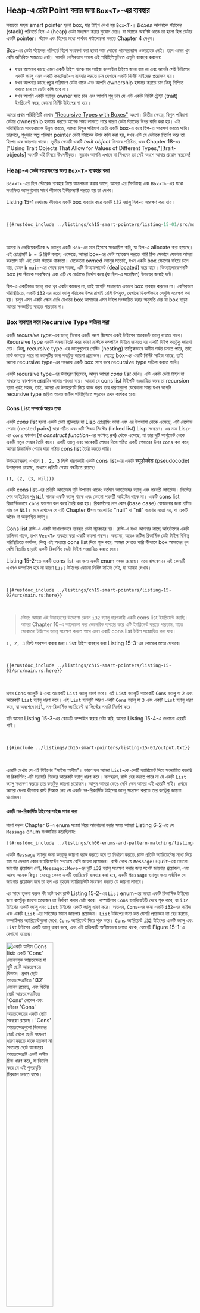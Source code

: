 ## Heap-এ ডেটা Point করার জন্য `Box<T>`-এর ব্যবহার

সবচেয়ে সহজ smart pointer হলো box, যার টাইপ লেখা হয় `Box<T>`। _Boxes_ আপনাকে স্ট্যাকের (stack) পরিবর্তে হিপ-এ (heap) ডেটা সংরক্ষণ করার সুযোগ দেয়। যা স্ট্যাকে অবশিষ্ট থাকে তা হলো হিপ ডেটার একটি pointer। স্ট্যাক এবং হিপের মধ্যে পার্থক্য পর্যালোচনা করতে Chapter 4 দেখুন।

Box-এর ডেটা স্ট্যাকের পরিবর্তে হিপে সংরক্ষণ করা ছাড়া আর কোনো পারফরম্যান্স ওভারহেড নেই। তবে এদের খুব বেশি অতিরিক্ত ক্ষমতাও নেই। আপনি বেশিরভাগ সময়ে এই পরিস্থিতিগুলিতে এগুলি ব্যবহার করবেন:

-   যখন আপনার কাছে এমন একটি টাইপ থাকে যার সাইজ কম্পাইল টাইমে জানা যায় না এবং আপনি সেই টাইপের একটি ভ্যালু এমন একটি কনটেক্সট-এ ব্যবহার করতে চান যেখানে একটি নির্দিষ্ট সাইজের প্রয়োজন হয়।
-   যখন আপনার কাছে প্রচুর পরিমাণে ডেটা থাকে এবং আপনি ownership হস্তান্তর করতে চান কিন্তু নিশ্চিত করতে চান যে ডেটা কপি হবে না।
-   যখন আপনি একটি ভ্যালুর owner হতে চান এবং আপনি শুধু চান যে এটি একটি নির্দিষ্ট ট্রেইট (trait) ইমপ্লিমেন্ট করে, কোনো নির্দিষ্ট টাইপের না হয়ে।

আমরা প্রথম পরিস্থিতিটি দেখাব ["Recursive Types with Boxes"](#enabling-recursive-types-with-boxes) অংশে। দ্বিতীয় ক্ষেত্রে, বিপুল পরিমাণ ডেটার ownership হস্তান্তর করতে অনেক সময় লাগতে পারে কারণ ডেটা স্ট্যাকের উপর কপি করা হয়। এই পরিস্থিতিতে পারফরম্যান্স উন্নত করতে, আমরা বিপুল পরিমাণ ডেটা একটি box-এ করে হিপ-এ সংরক্ষণ করতে পারি। তারপরে, শুধুমাত্র অল্প পরিমাণ pointer ডেটা স্ট্যাকের উপর কপি করা হয়, যখন এটি যে ডেটাকে নির্দেশ করে তা হিপের এক জায়গায় থাকে। তৃতীয় ক্ষেত্রটি একটি _trait object_ হিসাবে পরিচিত, এবং Chapter 18-এর ["Using Trait Objects That Allow for Values of Different Types,"][trait-objects] অংশটি এই বিষয়ে উৎসর্গীকৃত। সুতরাং আপনি এখানে যা শিখবেন তা সেই অংশে আবার প্রয়োগ করবেন!

### Heap-এ ডেটা সংরক্ষণের জন্য `Box<T>` ব্যবহার করা

`Box<T>`-এর হিপ স্টোরেজ ব্যবহার নিয়ে আলোচনা করার আগে, আমরা এর সিনট্যাক্স এবং `Box<T>`-এর মধ্যে সংরক্ষিত ভ্যালুগুলোর সাথে কীভাবে ইন্টারঅ্যাক্ট করতে হয় তা দেখব।

Listing 15-1 দেখাচ্ছে কীভাবে একটি box ব্যবহার করে একটি `i32` ভ্যালু হিপ-এ সংরক্ষণ করা যায়।

<Listing number="15-1" file-name="src/main.rs" caption="একটি box ব্যবহার করে হিপ-এ `i32` ভ্যালু সংরক্ষণ করা">

```rust
{{#rustdoc_include ../listings/ch15-smart-pointers/listing-15-01/src/main.rs}}
```

</Listing>

আমরা `b` ভেরিয়েবলটিকে `5` ভ্যালুর একটি `Box`-এর মান হিসাবে সংজ্ঞায়িত করি, যা হিপ-এ allocate করা হয়েছে। এই প্রোগ্রামটি `b = 5` প্রিন্ট করবে; এক্ষেত্রে, আমরা box-এর ডেটা অ্যাক্সেস করতে পারি ঠিক সেভাবে যেভাবে আমরা করতাম যদি এই ডেটা স্ট্যাকে থাকতো। যেকোনো owned ভ্যালুর মতোই, যখন একটি box স্কোপের বাইরে চলে যায়, যেমন `b` `main`-এর শেষে চলে যাচ্ছে, এটি ডিঅ্যালোকেট (deallocated) হয়ে যাবে। ডিঅ্যালোকেশনটি box (যা স্ট্যাকে সংরক্ষিত) এবং এটি যে ডেটাকে নির্দেশ করে (যা হিপ-এ সংরক্ষিত) উভয়ের জন্যই ঘটে।

হিপ-এ একটিমাত্র ভ্যালু রাখা খুব একটা কাজের না, তাই আপনি সাধারণত এভাবে box ব্যবহার করবেন না। বেশিরভাগ পরিস্থিতিতে, একটি `i32` এর মতো ভ্যালু স্ট্যাকের উপর রাখাই বেশি উপযুক্ত, যেখানে ডিফল্টভাবে সেগুলি সংরক্ষণ করা হয়। চলুন এমন একটি ক্ষেত্র দেখি যেখানে box আমাদের এমন টাইপ সংজ্ঞায়িত করার অনুমতি দেয় যা box ছাড়া আমরা সংজ্ঞায়িত করতে পারতাম না।

### Box ব্যবহার করে Recursive Type সক্রিয় করা

একটি _recursive type_-এর ভ্যালু নিজের একটি অংশ হিসেবে একই টাইপের আরেকটি ভ্যালু রাখতে পারে। Recursive type একটি সমস্যা তৈরি করে কারণ রাস্টকে কম্পাইল টাইমে জানতে হয় একটি টাইপ কতটুকু জায়গা নেয়। কিন্তু, recursive type-এর ভ্যালুগুলোর নেস্টিং (nesting) তাত্ত্বিকভাবে অসীম পর্যন্ত চলতে পারে, তাই রাস্ট জানতে পারে না ভ্যালুটির জন্য কতটুকু জায়গা প্রয়োজন। যেহেতু box-এর একটি নির্দিষ্ট সাইজ আছে, তাই আমরা recursive type-এর সংজ্ঞায় একটি box যোগ করে recursive type সক্রিয় করতে পারি।

একটি recursive type-এর উদাহরণ হিসেবে, আসুন আমরা _cons list_ দেখি। এটি একটি ডেটা টাইপ যা সাধারণত ফাংশনাল প্রোগ্রামিং ভাষায় পাওয়া যায়। আমরা যে cons list টাইপটি সংজ্ঞায়িত করব তা recursion ছাড়া খুবই সহজ; তাই, আমরা যে উদাহরণটি নিয়ে কাজ করব তার ধারণাগুলো যেকোনো সময় যখন আপনি recursive type জড়িত আরও জটিল পরিস্থিতিতে পড়বেন তখন কার্যকর হবে।

#### Cons List সম্পর্কে আরও তথ্য

একটি _cons list_ হলো একটি ডেটা স্ট্রাকচার যা Lisp প্রোগ্রামিং ভাষা এবং এর উপভাষা থেকে এসেছে, এটি নেস্টেড পেয়ার (nested pairs) দ্বারা গঠিত এবং এটি লিঙ্কড লিস্টের (linked list) Lisp সংস্করণ। এর নাম Lisp-এর `cons` ফাংশন (যা _construct function_-এর সংক্ষিপ্ত রূপ) থেকে এসেছে, যা তার দুটি আর্গুমেন্ট থেকে একটি নতুন পেয়ার তৈরি করে। একটি ভ্যালু এবং আরেকটি পেয়ার নিয়ে গঠিত একটি পেয়ারের উপর `cons` কল করে, আমরা রিকার্সিভ পেয়ার দ্বারা গঠিত cons list তৈরি করতে পারি।

উদাহরণস্বরূপ, এখানে `1, 2, 3` লিস্ট ধারণকারী একটি cons list-এর একটি स्यूडोकोड (pseudocode) উপস্থাপনা রয়েছে, যেখানে প্রতিটি পেয়ার বন্ধনীতে রয়েছে:

```text
(1, (2, (3, Nil)))
```

একটি cons list-এর প্রতিটি আইটেমে দুটি উপাদান থাকে: বর্তমান আইটেমের ভ্যালু এবং পরবর্তী আইটেম। লিস্টের শেষ আইটেমে শুধু `Nil` নামক একটি ভ্যালু থাকে এবং কোনো পরবর্তী আইটেম থাকে না। একটি cons list রিকার্সিভভাবে `cons` ফাংশন কল করে তৈরি করা হয়। রিকার্সনের বেস কেস (base case) বোঝানোর জন্য প্রমিত নাম হল `Nil`। মনে রাখবেন যে এটি Chapter 6-এ আলোচিত "null" বা "nil" ধারণার মতো নয়, যা একটি অবৈধ বা অনুপস্থিত ভ্যালু।

Cons list রাস্ট-এ একটি সাধারণভাবে ব্যবহৃত ডেটা স্ট্রাকচার নয়। রাস্ট-এ যখন আপনার কাছে আইটেমের একটি তালিকা থাকে, তখন `Vec<T>` ব্যবহার করা একটি ভালো পছন্দ। অন্যান্য, আরও জটিল রিকার্সিভ ডেটা টাইপ বিভিন্ন পরিস্থিতিতে কার্যকর, কিন্তু এই অধ্যায়ে cons list দিয়ে শুরু করে, আমরা দেখতে পারি কীভাবে box আমাদের খুব বেশি বিভ্রান্তি ছাড়াই একটি রিকার্সিভ ডেটা টাইপ সংজ্ঞায়িত করতে দেয়।

Listing 15-2-তে একটি cons list-এর জন্য একটি enum সংজ্ঞা রয়েছে। মনে রাখবেন যে এই কোডটি এখনও কম্পাইল হবে না কারণ `List` টাইপের কোনো নির্দিষ্ট সাইজ নেই, যা আমরা দেখাব।

<Listing number="15-2" file-name="src/main.rs" caption="`i32` মানের একটি cons list ডেটা স্ট্রাকচার উপস্থাপনের জন্য একটি enum সংজ্ঞায়িত করার প্রথম প্রচেষ্টা">

```rust,ignore,does_not_compile
{{#rustdoc_include ../listings/ch15-smart-pointers/listing-15-02/src/main.rs:here}}
```

</Listing>

> দ্রষ্টব্য: আমরা এই উদাহরণের উদ্দেশ্যে কেবল `i32` ভ্যালু ধারণকারী একটি cons list ইমপ্লিমেন্ট করছি। আমরা Chapter 10-এ আলোচনা করা জেনেরিক ব্যবহার করে এটি ইমপ্লিমেন্ট করতে পারতাম, যাতে যেকোনো টাইপের ভ্যালু সংরক্ষণ করতে পারে এমন একটি cons list টাইপ সংজ্ঞায়িত করা যায়।

`1, 2, 3` লিস্ট সংরক্ষণ করার জন্য `List` টাইপ ব্যবহার করা Listing 15-3-এর কোডের মতো দেখাবে।

<Listing number="15-3" file-name="src/main.rs" caption="`1, 2, 3` লিস্ট সংরক্ষণ করতে `List` enum ব্যবহার করা">

```rust,ignore,does_not_compile
{{#rustdoc_include ../listings/ch15-smart-pointers/listing-15-03/src/main.rs:here}}
```

</Listing>

প্রথম `Cons` ভ্যালুটি `1` এবং আরেকটি `List` ভ্যালু ধারণ করে। এই `List` ভ্যালুটি আরেকটি `Cons` ভ্যালু যা `2` এবং আরেকটি `List` ভ্যালু ধারণ করে। এই `List` ভ্যালুটি আরও একটি `Cons` ভ্যালু যা `3` এবং একটি `List` ভ্যালু ধারণ করে, যা অবশেষে `Nil`, নন-রিকার্সিভ ভ্যারিয়েন্ট যা লিস্টের সমাপ্তি নির্দেশ করে।

যদি আমরা Listing 15-3-এর কোডটি কম্পাইল করার চেষ্টা করি, আমরা Listing 15-4-এ দেখানো এররটি পাই।

<Listing number="15-4" caption="একটি রিকার্সিভ enum সংজ্ঞায়িত করার চেষ্টা করার সময় আমরা যে এররটি পাই">

```console
{{#include ../listings/ch15-smart-pointers/listing-15-03/output.txt}}
```

</Listing>

এররটি দেখায় যে এই টাইপের "সাইজ অসীম"। কারণ হল আমরা `List`-কে একটি ভ্যারিয়েন্ট দিয়ে সংজ্ঞায়িত করেছি যা রিকার্সিভ: এটি সরাসরি নিজের আরেকটি ভ্যালু ধারণ করে। ফলস্বরূপ, রাস্ট বের করতে পারে না যে একটি `List` ভ্যালু সংরক্ষণ করতে তার কতটুকু জায়গা প্রয়োজন। আসুন আমরা ভেঙে দেখি কেন আমরা এই এররটি পাই। প্রথমে আমরা দেখব কীভাবে রাস্ট সিদ্ধান্ত নেয় যে একটি নন-রিকার্সিভ টাইপের ভ্যালু সংরক্ষণ করতে তার কতটুকু জায়গা প্রয়োজন।

#### একটি নন-রিকার্সিভ টাইপের সাইজ গণনা করা

স্মরণ করুন Chapter 6-এ enum সংজ্ঞা নিয়ে আলোচনা করার সময় আমরা Listing 6-2-তে যে `Message` enum সংজ্ঞায়িত করেছিলাম:

```rust
{{#rustdoc_include ../listings/ch06-enums-and-pattern-matching/listing-06-02/src/main.rs:here}}
```

একটি `Message` ভ্যালুর জন্য কতটুকু জায়গা বরাদ্দ করতে হবে তা নির্ধারণ করতে, রাস্ট প্রতিটি ভ্যারিয়েন্টের মধ্যে দিয়ে যায় তা দেখতে কোন ভ্যারিয়েন্টের সবচেয়ে বেশি জায়গা প্রয়োজন। রাস্ট দেখে যে `Message::Quit`-এর কোনো জায়গার প্রয়োজন নেই, `Message::Move`-এর দুটি `i32` ভ্যালু সংরক্ষণ করার জন্য যথেষ্ট জায়গার প্রয়োজন, এবং আরও অনেক কিছু। যেহেতু কেবল একটি ভ্যারিয়েন্ট ব্যবহার করা হবে, একটি `Message` ভ্যালুর জন্য সর্বাধিক যে জায়গার প্রয়োজন হবে তা হল এর বৃহত্তম ভ্যারিয়েন্টটি সংরক্ষণ করতে যে জায়গা লাগবে।

এর সাথে তুলনা করুন কী ঘটে যখন রাস্ট Listing 15-2-এর `List` enum-এর মতো একটি রিকার্সিভ টাইপের জন্য কতটুকু জায়গা প্রয়োজন তা নির্ধারণ করার চেষ্টা করে। কম্পাইলার `Cons` ভ্যারিয়েন্টটি দেখে শুরু করে, যা `i32` টাইপের একটি ভ্যালু এবং `List` টাইপের একটি ভ্যালু ধারণ করে। অতএব, `Cons`-এর জন্য একটি `i32`-এর সাইজ এবং একটি `List`-এর সাইজের সমান জায়গার প্রয়োজন। `List` টাইপের জন্য কত মেমরি প্রয়োজন তা বের করতে, কম্পাইলার ভ্যারিয়েন্টগুলো দেখে, `Cons` ভ্যারিয়েন্ট দিয়ে শুরু করে। `Cons` ভ্যারিয়েন্ট `i32` টাইপের একটি ভ্যালু এবং `List` টাইপের একটি ভ্যালু ধারণ করে, এবং এই প্রক্রিয়াটি অসীমভাবে চলতে থাকে, যেমনটি Figure 15-1-এ দেখানো হয়েছে।

<img alt="একটি অসীম Cons list: একটি 'Cons' লেবেলযুক্ত আয়তক্ষেত্র যা দুটি ছোট আয়তক্ষেত্রে বিভক্ত। প্রথম ছোট আয়তক্ষেত্রটিতে 'i32' লেবেল রয়েছে, এবং দ্বিতীয় ছোট আয়তক্ষেত্রটিতে 'Cons' লেবেল এবং বাইরের 'Cons' আয়তক্ষেত্রের একটি ছোট সংস্করণ রয়েছে। 'Cons' আয়তক্ষেত্রগুলো নিজেদের ছোট থেকে ছোট সংস্করণ ধারণ করতে থাকে যতক্ষণ না সবচেয়ে ছোট আকারের আয়তক্ষেত্রটি একটি অসীম চিহ্ন ধারণ করে, যা নির্দেশ করে যে এই পুনরাবৃত্তি চিরকাল চলতে থাকে।" src="img/trpl15-01.svg" class="center" style="width: 50%;" />

<span class="caption">Figure 15-1: অসীম `Cons` ভ্যারিয়েন্ট নিয়ে গঠিত একটি অসীম `List`</span>

#### একটি নির্দিষ্ট সাইজের রিকার্সিভ টাইপ পেতে `Box<T>` ব্যবহার করা

যেহেতু রাস্ট রিকার্সিভভাবে সংজ্ঞায়িত টাইপের জন্য কতটুকু জায়গা বরাদ্দ করতে হবে তা বের করতে পারে না, তাই কম্পাইলার এই সহায়ক পরামর্শ সহ একটি এরর দেয়:

<!-- manual-regeneration
after doing automatic regeneration, look at listings/ch15-smart-pointers/listing-15-03/output.txt and copy the relevant line
-->

```text
help: insert some indirection (e.g., a `Box`, `Rc`, or `&`) to break the cycle
  |
2 |     Cons(i32, Box<List>),
  |               ++++    +
```

এই পরামর্শে, _indirection_ মানে হল একটি ভ্যালু সরাসরি সংরক্ষণ করার পরিবর্তে, আমাদের ডেটা স্ট্রাকচারটি পরিবর্তন করে ভ্যালুটির একটি pointer সংরক্ষণ করে পরোক্ষভাবে ভ্যালুটি সংরক্ষণ করা উচিত।

যেহেতু একটি `Box<T>` একটি pointer, রাস্ট সবসময় জানে একটি `Box<T>`-এর জন্য কতটুকু জায়গা প্রয়োজন: একটি pointer-এর সাইজ এটি যে পরিমাণ ডেটাকে নির্দেশ করছে তার উপর ভিত্তি করে পরিবর্তন হয় না। এর মানে হল আমরা `Cons` ভ্যারিয়েন্টের ভিতরে সরাসরি আরেকটি `List` ভ্যালুর পরিবর্তে একটি `Box<T>` রাখতে পারি। `Box<T>` পরবর্তী `List` ভ্যালুটিকে নির্দেশ করবে যা `Cons` ভ্যারিয়েন্টের ভিতরে না থেকে হিপ-এ থাকবে। ধারণাগতভাবে, আমাদের এখনও একটি লিস্ট আছে, যা অন্য লিস্ট ধারণকারী লিস্ট দিয়ে তৈরি, কিন্তু এই ইমপ্লিমেন্টেশনটি এখন আইটেমগুলোকে একে অপরের ভিতরে রাখার চেয়ে একে অপরের পাশে রাখার মতো।

আমরা Listing 15-2-এর `List` enum-এর সংজ্ঞা এবং Listing 15-3-এর `List`-এর ব্যবহার পরিবর্তন করে Listing 15-5-এর কোডে পরিণত করতে পারি, যা কম্পাইল হবে।

<Listing number="15-5" file-name="src/main.rs" caption="`List`-এর সংজ্ঞা যা `Box<T>` ব্যবহার করে যাতে একটি নির্দিষ্ট সাইজ থাকে">

```rust
{{#rustdoc_include ../listings/ch15-smart-pointers/listing-15-05/src/main.rs}}
```

</Listing>

`Cons` ভ্যারিয়েন্টের জন্য একটি `i32`-এর সাইজ এবং box-এর pointer ডেটা সংরক্ষণ করার জন্য জায়গার প্রয়োজন। `Nil` ভ্যারিয়েন্ট কোনো ভ্যালু সংরক্ষণ করে না, তাই এটির জন্য `Cons` ভ্যারিয়েন্টের চেয়ে স্ট্যাক-এ কম জায়গা প্রয়োজন। আমরা এখন জানি যে কোনো `List` ভ্যালু একটি `i32`-এর সাইজ এবং একটি box-এর pointer ডেটার সাইজ গ্রহণ করবে। একটি box ব্যবহার করে, আমরা অসীম, রিকার্সিভ চেইনটি ভেঙে দিয়েছি, তাই কম্পাইলার একটি `List` ভ্যালু সংরক্ষণ করার জন্য প্রয়োজনীয় সাইজ বের করতে পারে। Figure 15-2 দেখাচ্ছে `Cons` ভ্যারিয়েন্টটি এখন কেমন দেখায়।

<img alt="একটি 'Cons' লেবেলযুক্ত আয়তক্ষেত্র যা দুটি ছোট আয়তক্ষেত্রে বিভক্ত। প্রথম ছোট আয়তক্ষেত্রটিতে 'i32' লেবেল রয়েছে, এবং দ্বিতীয় ছোট আয়তক্ষেত্রটিতে 'Box' লেবেল এবং একটি অভ্যন্তরীণ আয়তক্ষেত্র রয়েছে যা 'usize' লেবেল ধারণ করে, যা box-এর pointer-এর সসীম সাইজকে প্রতিনিধিত্ব করে।" src="img/trpl15-02.svg" class="center" />

<span class="caption">Figure 15-2: একটি `List` যা অসীম আকারের নয় কারণ `Cons` একটি `Box` ধারণ করে</span>

Box শুধুমাত্র indirection এবং heap allocation প্রদান করে; তাদের অন্য কোনো বিশেষ ক্ষমতা নেই, যেমনটি আমরা অন্যান্য smart pointer টাইপের সাথে দেখব। তাদের সেই বিশেষ ক্ষমতাগুলির কারণে যে পারফরম্যান্স ওভারহেড হয় তাও তাদের নেই, তাই তারা cons list-এর মতো ক্ষেত্রে উপযোগী হতে পারে যেখানে indirection-ই আমাদের একমাত্র প্রয়োজন। আমরা Chapter 18-এ box-এর আরও ব্যবহারের ক্ষেত্র দেখব।

`Box<T>` টাইপটি একটি smart pointer কারণ এটি `Deref` ট্রেইট ইমপ্লিমেন্ট করে, যা `Box<T>` ভ্যালুগুলোকে reference-এর মতো ব্যবহার করার অনুমতি দেয়। যখন একটি `Box<T>` ভ্যালু স্কোপের বাইরে চলে যায়, তখন box যে হিপ ডেটাকে নির্দেশ করছে সেটিও `Drop` ট্রেইট ইমপ্লিমেন্টেশনের কারণে পরিষ্কার হয়ে যায়। এই দুটি ট্রেইট এই অধ্যায়ের বাকি অংশে আমরা যে অন্যান্য smart pointer টাইপগুলো নিয়ে আলোচনা করব তাদের কার্যকারিতার জন্য আরও বেশি গুরুত্বপূর্ণ হবে। আসুন আমরা এই দুটি ট্রেইট আরও বিস্তারিতভাবে দেখি।